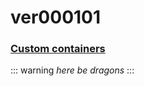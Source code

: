 # ver000101

### [Custom containers](https://github.com/markdown-it/markdown-it-container)

::: warning
*here be dragons*
:::
